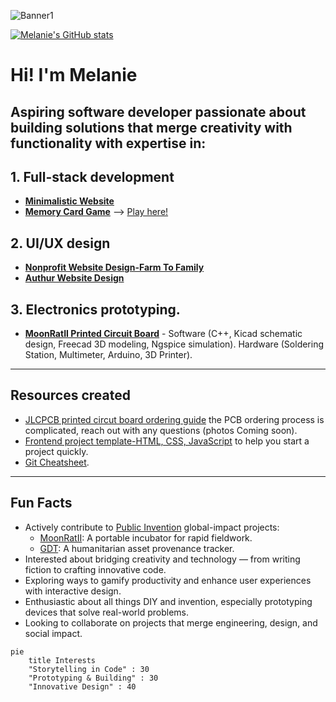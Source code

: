 ![Banner1](https://github.com/user-attachments/assets/b17c9edc-c601-4b7e-8a1a-922f73ca7130)


[![Melanie's GitHub stats](https://github-readme-stats.vercel.app/api?username=MelanieLaporte&include_all_commits=true&theme=aura)](https://github.com/anuraghazra/github-readme-stats)

# Hi! I'm Melanie
## Aspiring software developer passionate about building solutions that merge creativity with functionality with expertise in: 
## 1. Full-stack development
- **[Minimalistic Website](https://github.com/melanielaporte/sparse_Website)** 
- **[Memory Card Game](https://github.com/melanielaporte/Pirates-Booty)**
 --> [Play here!](https://editting-lively-shell-121.vscodeedu.app/)
## 2. UI/UX design
- **[Nonprofit Website Design-Farm To Family](https://github.com/melanielaporte/farmtofamilySite)**
- **[Authur Website Design](https://github.com/melanielaporte/writerPortfolioSite)**
## 3. Electronics prototyping.
- **[MoonRatII Printed Circuit Board](https://github.com/PubInv/moonrat)** - Software (C++, Kicad schematic design, Freecad 3D modeling, Ngspice simulation). Hardware (Soldering Station, Multimeter, Arduino, 3D Printer).

---
## Resources created
- [JLCPCB printed circut board ordering guide](https://github.com/melanielaporte/JLCPCB-Ordering-Guide) the PCB ordering process is complicated, reach out with any questions (photos Coming soon).
- [Frontend project template-HTML, CSS, JavaScript](https://github.com/melanielaporte/project-template-novices) to help you start a project quickly.
- [Git Cheatsheet](https://github.com/melanielaporte/gitCheatsheet).

---
## Fun Facts  
- Actively contribute to [Public Invention](https://publicinvention.github.io/) global-impact projects:
  - [MoonRatII](https://github.com/melanielaporte/moonrat): A portable incubator for rapid fieldwork.
  - [GDT](https://github.com/gosqasorg/asset-provenance-tracking): A humanitarian asset provenance tracker.
- Interested about bridging creativity and technology — from writing fiction to crafting innovative code.
- Exploring ways to gamify productivity and enhance user experiences with interactive design.
- Enthusiastic about all things DIY and invention, especially prototyping devices that solve real-world problems.
- Looking to collaborate on projects that merge engineering, design, and social impact.

```mermaid
pie
    title Interests
    "Storytelling in Code" : 30
    "Prototyping & Building" : 30
    "Innovative Design" : 40
```
